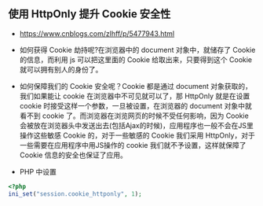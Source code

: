 ## 使用 HttpOnly 提升 Cookie 安全性
* https://www.cnblogs.com/zlhff/p/5477943.html

* 如何获得 Cookie 劫持呢?在浏览器中的 document 对象中，就储存了 Cookie 的信息，而利用 js 可以把这里面的 Cookie 给取出来，只要得到这个 Cookie 就可以拥有别人的身份了。

* 如何保障我们的 Cookie 安全呢？Cookie 都是通过 document 对象获取的，我们如果能让 cookie 在浏览器中不可见就可以了，那 HttpOnly 就是在设置 cookie 时接受这样一个参数，一旦被设置，在浏览器的 document 对象中就看不到 cookie 了。而浏览器在浏览网页的时候不受任何影响，因为 Cookie 会被放在浏览器头中发送出去(包括Ajax的时候)，应用程序也一般不会在JS里操作这些敏感 Cookie 的，对于一些敏感的 Cookie 我们采用 HttpOnly，对于一些需要在应用程序中用JS操作的 cookie 我们就不予设置，这样就保障了 Cookie 信息的安全也保证了应用。

* PHP 中设置
```php
<?php
ini_set("session.cookie_httponly", 1);
```
